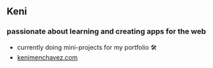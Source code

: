 

## Keni
### passionate about learning and creating apps for the web

- currently doing mini-projects for my portfolio 🛠️
- [kenimenchavez.com](https://www.kenimenchavez.com)
